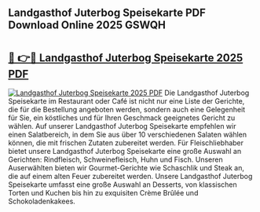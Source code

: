 ## Landgasthof Juterbog Speisekarte PDF Download Online 2025 GSWQH

# <h2><a href="http://gcdyew1.nevu.top/?p=Landgasthof+Juterbog+Speisekarte">🔗 👉🔴 Landgasthof Juterbog Speisekarte 2025 PDF</a></h2>

[![Landgasthof Juterbog Speisekarte 2025 PDF](https://i.imgur.com/dBaPXMq.png)](http://gcdyew1.nevu.top/?p=Landgasthof+Juterbog+Speisekarte)
Die Landgasthof Juterbog Speisekarte im Restaurant oder Café ist nicht nur eine Liste der Gerichte, die für die Bestellung angeboten werden, sondern auch eine Gelegenheit für Sie, ein köstliches und für Ihren Geschmack geeignetes Gericht zu wählen. Auf unserer Landgasthof Juterbog Speisekarte empfehlen wir einen Salatbereich, in dem Sie aus über 10 verschiedenen Salaten wählen können, die mit frischen Zutaten zubereitet werden. Für Fleischliebhaber bietet unsere Landgasthof Juterbog Speisekarte eine große Auswahl an Gerichten: Rindfleisch, Schweinefleisch, Huhn und Fisch. Unseren Auserwählten bieten wir Gourmet-Gerichte wie Schaschlik und Steak an, die auf einem alten Feuer zubereitet werden. Unsere Landgasthof Juterbog Speisekarte umfasst eine große Auswahl an Desserts, von klassischen Torten und Kuchen bis hin zu exquisiten Crème Brûlée und Schokoladenkakees.
